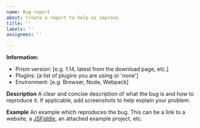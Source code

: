 ```yaml
---
name: Bug report
about: Create a report to help us improve.
title: ''
labels: ''
assignees: ''

---
```


**Information:**
- Prism version: [e.g. 1.14, latest from the download page, etc.]
- Plugins: [a list of plugins you are using or 'none']
- Environment: [e.g. Browser, Node, Webpack]

<!--
Does the latest version of Prism from the [download page](https://prismjs.com/download.html) also have this issue?

If you're using Prism with Node or Webpack, please also see the [usage section](https://prismjs.com/index.html#basic-usage).
-->

**Description**
A clear and concise description of what the bug is and how to reproduce it.
If applicable, add screenshots to help explain your problem.

**Example**
An example which reproduces the bug. This can be a link to a website, a [JSFiddle](https://jsfiddle.net/), an attached example project, etc.

